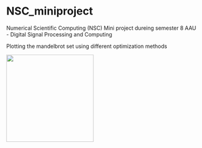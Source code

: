 # NSC_miniproject
Numerical Scientific Computing (NSC) Mini project dureing semester 8 AAU - Digital Signal Processing and Computing 

Plotting the mandelbrot set using different optimization methods

<img src=""  height="230"/> 
